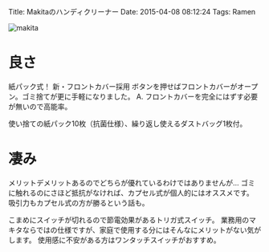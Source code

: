 Title: Makitaのハンディクリーナー
Date: 2015-04-08 08:12:24
Tags: Ramen

![makita](http://www.makita.co.jp/product/li_ion/cl142fdrfw/images/cl142fdrfw_big.jpg)

# 良さ

紙パック式！ 新・フロントカバー採用
ボタンを押せばフロントカバーがオープン。ゴミ捨てが更に手軽になりました。
A. フロントカバーを完全にはずす必要が無いので高能率。
		
使い捨ての紙パック10枚（抗菌仕様）、繰り返し使えるダストバッグ1枚付。

# 凄み

メリットデメリットあるのでどちらが優れているわけではありませんが…
ゴミに触れるのにさほど抵抗がなければ、カプセル式が個人的にはオススメです。
吸引力もカプセル式の方が勝るという話も。

こまめにスイッチが切れるので節電効果があるトリガ式スイッチ。
業務用のマキタならではの仕様ですが、家庭で使用する分にはそんなにメリットがない気がします。
使用感に不安がある方はワンタッチスイッチがおすすめ。

